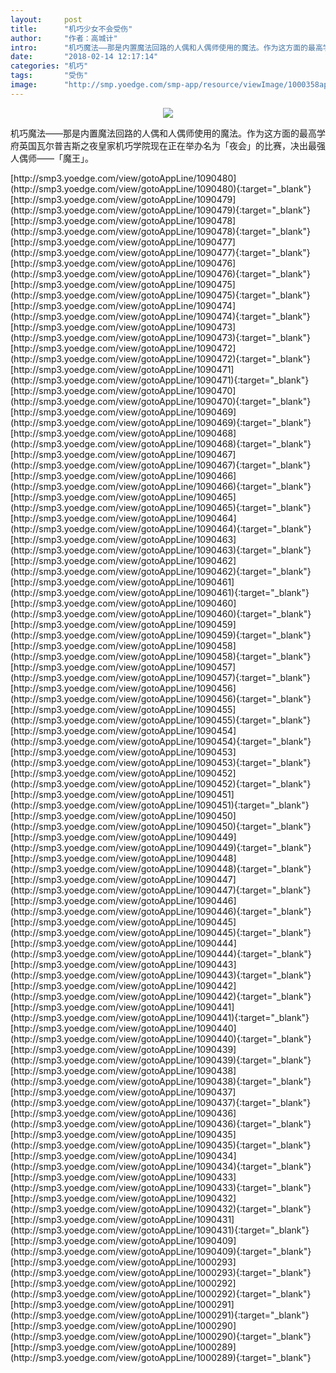 ```yaml
---
layout:     post
title:      "机巧少女不会受伤"
author:     "作者：高城计"
intro:      "机巧魔法——那是内置魔法回路的人偶和人偶师使用的魔法。作为这方面的最高学府英国瓦尔普吉斯之夜皇家机巧学院现在正在举办名为「夜会」的比赛，决出最强人偶师——「魔王」。"
date:       "2018-02-14 12:17:14"
categories: "机巧"
tags:       "受伤"
image:      "http://smp.yoedge.com/smp-app/resource/viewImage/1000358appline.png"
---
```

<div style="text-align: center">
<p><img src="http://smp.yoedge.com/smp-app/resource/viewImage/1000358appline.png"/></p>
</div>
<p class="post-meta">
<span>机巧魔法——那是内置魔法回路的人偶和人偶师使用的魔法。作为这方面的最高学府英国瓦尔普吉斯之夜皇家机巧学院现在正在举办名为「夜会」的比赛，决出最强人偶师——「魔王」。</span>
</p>
[http://smp3.yoedge.com/view/gotoAppLine/1090480](http://smp3.yoedge.com/view/gotoAppLine/1090480){:target="_blank"}
[http://smp3.yoedge.com/view/gotoAppLine/1090479](http://smp3.yoedge.com/view/gotoAppLine/1090479){:target="_blank"}
[http://smp3.yoedge.com/view/gotoAppLine/1090478](http://smp3.yoedge.com/view/gotoAppLine/1090478){:target="_blank"}
[http://smp3.yoedge.com/view/gotoAppLine/1090477](http://smp3.yoedge.com/view/gotoAppLine/1090477){:target="_blank"}
[http://smp3.yoedge.com/view/gotoAppLine/1090476](http://smp3.yoedge.com/view/gotoAppLine/1090476){:target="_blank"}
[http://smp3.yoedge.com/view/gotoAppLine/1090475](http://smp3.yoedge.com/view/gotoAppLine/1090475){:target="_blank"}
[http://smp3.yoedge.com/view/gotoAppLine/1090474](http://smp3.yoedge.com/view/gotoAppLine/1090474){:target="_blank"}
[http://smp3.yoedge.com/view/gotoAppLine/1090473](http://smp3.yoedge.com/view/gotoAppLine/1090473){:target="_blank"}
[http://smp3.yoedge.com/view/gotoAppLine/1090472](http://smp3.yoedge.com/view/gotoAppLine/1090472){:target="_blank"}
[http://smp3.yoedge.com/view/gotoAppLine/1090471](http://smp3.yoedge.com/view/gotoAppLine/1090471){:target="_blank"}
[http://smp3.yoedge.com/view/gotoAppLine/1090470](http://smp3.yoedge.com/view/gotoAppLine/1090470){:target="_blank"}
[http://smp3.yoedge.com/view/gotoAppLine/1090469](http://smp3.yoedge.com/view/gotoAppLine/1090469){:target="_blank"}
[http://smp3.yoedge.com/view/gotoAppLine/1090468](http://smp3.yoedge.com/view/gotoAppLine/1090468){:target="_blank"}
[http://smp3.yoedge.com/view/gotoAppLine/1090467](http://smp3.yoedge.com/view/gotoAppLine/1090467){:target="_blank"}
[http://smp3.yoedge.com/view/gotoAppLine/1090466](http://smp3.yoedge.com/view/gotoAppLine/1090466){:target="_blank"}
[http://smp3.yoedge.com/view/gotoAppLine/1090465](http://smp3.yoedge.com/view/gotoAppLine/1090465){:target="_blank"}
[http://smp3.yoedge.com/view/gotoAppLine/1090464](http://smp3.yoedge.com/view/gotoAppLine/1090464){:target="_blank"}
[http://smp3.yoedge.com/view/gotoAppLine/1090463](http://smp3.yoedge.com/view/gotoAppLine/1090463){:target="_blank"}
[http://smp3.yoedge.com/view/gotoAppLine/1090462](http://smp3.yoedge.com/view/gotoAppLine/1090462){:target="_blank"}
[http://smp3.yoedge.com/view/gotoAppLine/1090461](http://smp3.yoedge.com/view/gotoAppLine/1090461){:target="_blank"}
[http://smp3.yoedge.com/view/gotoAppLine/1090460](http://smp3.yoedge.com/view/gotoAppLine/1090460){:target="_blank"}
[http://smp3.yoedge.com/view/gotoAppLine/1090459](http://smp3.yoedge.com/view/gotoAppLine/1090459){:target="_blank"}
[http://smp3.yoedge.com/view/gotoAppLine/1090458](http://smp3.yoedge.com/view/gotoAppLine/1090458){:target="_blank"}
[http://smp3.yoedge.com/view/gotoAppLine/1090457](http://smp3.yoedge.com/view/gotoAppLine/1090457){:target="_blank"}
[http://smp3.yoedge.com/view/gotoAppLine/1090456](http://smp3.yoedge.com/view/gotoAppLine/1090456){:target="_blank"}
[http://smp3.yoedge.com/view/gotoAppLine/1090455](http://smp3.yoedge.com/view/gotoAppLine/1090455){:target="_blank"}
[http://smp3.yoedge.com/view/gotoAppLine/1090454](http://smp3.yoedge.com/view/gotoAppLine/1090454){:target="_blank"}
[http://smp3.yoedge.com/view/gotoAppLine/1090453](http://smp3.yoedge.com/view/gotoAppLine/1090453){:target="_blank"}
[http://smp3.yoedge.com/view/gotoAppLine/1090452](http://smp3.yoedge.com/view/gotoAppLine/1090452){:target="_blank"}
[http://smp3.yoedge.com/view/gotoAppLine/1090451](http://smp3.yoedge.com/view/gotoAppLine/1090451){:target="_blank"}
[http://smp3.yoedge.com/view/gotoAppLine/1090450](http://smp3.yoedge.com/view/gotoAppLine/1090450){:target="_blank"}
[http://smp3.yoedge.com/view/gotoAppLine/1090449](http://smp3.yoedge.com/view/gotoAppLine/1090449){:target="_blank"}
[http://smp3.yoedge.com/view/gotoAppLine/1090448](http://smp3.yoedge.com/view/gotoAppLine/1090448){:target="_blank"}
[http://smp3.yoedge.com/view/gotoAppLine/1090447](http://smp3.yoedge.com/view/gotoAppLine/1090447){:target="_blank"}
[http://smp3.yoedge.com/view/gotoAppLine/1090446](http://smp3.yoedge.com/view/gotoAppLine/1090446){:target="_blank"}
[http://smp3.yoedge.com/view/gotoAppLine/1090445](http://smp3.yoedge.com/view/gotoAppLine/1090445){:target="_blank"}
[http://smp3.yoedge.com/view/gotoAppLine/1090444](http://smp3.yoedge.com/view/gotoAppLine/1090444){:target="_blank"}
[http://smp3.yoedge.com/view/gotoAppLine/1090443](http://smp3.yoedge.com/view/gotoAppLine/1090443){:target="_blank"}
[http://smp3.yoedge.com/view/gotoAppLine/1090442](http://smp3.yoedge.com/view/gotoAppLine/1090442){:target="_blank"}
[http://smp3.yoedge.com/view/gotoAppLine/1090441](http://smp3.yoedge.com/view/gotoAppLine/1090441){:target="_blank"}
[http://smp3.yoedge.com/view/gotoAppLine/1090440](http://smp3.yoedge.com/view/gotoAppLine/1090440){:target="_blank"}
[http://smp3.yoedge.com/view/gotoAppLine/1090439](http://smp3.yoedge.com/view/gotoAppLine/1090439){:target="_blank"}
[http://smp3.yoedge.com/view/gotoAppLine/1090438](http://smp3.yoedge.com/view/gotoAppLine/1090438){:target="_blank"}
[http://smp3.yoedge.com/view/gotoAppLine/1090437](http://smp3.yoedge.com/view/gotoAppLine/1090437){:target="_blank"}
[http://smp3.yoedge.com/view/gotoAppLine/1090436](http://smp3.yoedge.com/view/gotoAppLine/1090436){:target="_blank"}
[http://smp3.yoedge.com/view/gotoAppLine/1090435](http://smp3.yoedge.com/view/gotoAppLine/1090435){:target="_blank"}
[http://smp3.yoedge.com/view/gotoAppLine/1090434](http://smp3.yoedge.com/view/gotoAppLine/1090434){:target="_blank"}
[http://smp3.yoedge.com/view/gotoAppLine/1090433](http://smp3.yoedge.com/view/gotoAppLine/1090433){:target="_blank"}
[http://smp3.yoedge.com/view/gotoAppLine/1090432](http://smp3.yoedge.com/view/gotoAppLine/1090432){:target="_blank"}
[http://smp3.yoedge.com/view/gotoAppLine/1090431](http://smp3.yoedge.com/view/gotoAppLine/1090431){:target="_blank"}
[http://smp3.yoedge.com/view/gotoAppLine/1090409](http://smp3.yoedge.com/view/gotoAppLine/1090409){:target="_blank"}
[http://smp3.yoedge.com/view/gotoAppLine/1000293](http://smp3.yoedge.com/view/gotoAppLine/1000293){:target="_blank"}
[http://smp3.yoedge.com/view/gotoAppLine/1000292](http://smp3.yoedge.com/view/gotoAppLine/1000292){:target="_blank"}
[http://smp3.yoedge.com/view/gotoAppLine/1000291](http://smp3.yoedge.com/view/gotoAppLine/1000291){:target="_blank"}
[http://smp3.yoedge.com/view/gotoAppLine/1000290](http://smp3.yoedge.com/view/gotoAppLine/1000290){:target="_blank"}
[http://smp3.yoedge.com/view/gotoAppLine/1000289](http://smp3.yoedge.com/view/gotoAppLine/1000289){:target="_blank"}


